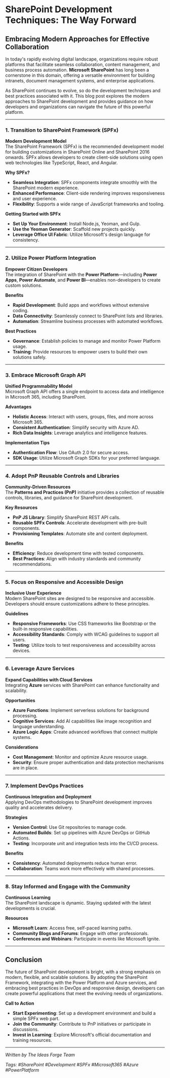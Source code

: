 # SharePoint Development Techniques: The Way Forward

## Embracing Modern Approaches for Effective Collaboration

In today's rapidly evolving digital landscape, organizations require robust platforms that facilitate seamless collaboration, content management, and business process automation. **Microsoft SharePoint** has long been a cornerstone in this domain, offering a versatile environment for building intranets, document management systems, and enterprise applications.

As SharePoint continues to evolve, so do the development techniques and best practices associated with it. This blog post explores the modern approaches to SharePoint development and provides guidance on how developers and organizations can navigate the future of this powerful platform.

---

### **1. Transition to SharePoint Framework (SPFx)**

**Modern Development Model**  
The SharePoint Framework (SPFx) is the recommended development model for building customizations in SharePoint Online and SharePoint 2016 onwards. SPFx allows developers to create client-side solutions using open web technologies like TypeScript, React, and Angular.

**Why SPFx?**

- **Seamless Integration**: SPFx components integrate smoothly with the SharePoint modern experience.
- **Enhanced Performance**: Client-side rendering improves responsiveness and user experience.
- **Flexibility**: Supports a wide range of JavaScript frameworks and tooling.

**Getting Started with SPFx**

- **Set Up Your Environment**: Install Node.js, Yeoman, and Gulp.
- **Use the Yeoman Generator**: Scaffold new projects quickly.
- **Leverage Office UI Fabric**: Utilize Microsoft's design language for consistency.

---

### **2. Utilize Power Platform Integration**

**Empower Citizen Developers**  
The integration of SharePoint with the **Power Platform**—including **Power Apps**, **Power Automate**, and **Power BI**—enables non-developers to create custom solutions.

**Benefits**

- **Rapid Development**: Build apps and workflows without extensive coding.
- **Data Connectivity**: Seamlessly connect to SharePoint lists and libraries.
- **Automation**: Streamline business processes with automated workflows.

**Best Practices**

- **Governance**: Establish policies to manage and monitor Power Platform usage.
- **Training**: Provide resources to empower users to build their own solutions safely.

---

### **3. Embrace Microsoft Graph API**

**Unified Programmability Model**  
Microsoft Graph API offers a single endpoint to access data and intelligence in Microsoft 365, including SharePoint.

**Advantages**

- **Holistic Access**: Interact with users, groups, files, and more across Microsoft 365.
- **Consistent Authentication**: Simplify security with Azure AD.
- **Rich Data Insights**: Leverage analytics and intelligence features.

**Implementation Tips**

- **Authentication Flow**: Use OAuth 2.0 for secure access.
- **SDK Usage**: Utilize Microsoft Graph SDKs for your preferred language.

---

### **4. Adopt PnP Reusable Controls and Libraries**

**Community-Driven Resources**  
The **Patterns and Practices (PnP)** initiative provides a collection of reusable controls, libraries, and guidance for SharePoint development.

**Key Resources**

- **PnP JS Library**: Simplify SharePoint REST API calls.
- **Reusable SPFx Controls**: Accelerate development with pre-built components.
- **Provisioning Templates**: Automate site and content deployment.

**Benefits**

- **Efficiency**: Reduce development time with tested components.
- **Best Practices**: Align with industry standards and community recommendations.

---

### **5. Focus on Responsive and Accessible Design**

**Inclusive User Experience**  
Modern SharePoint sites are designed to be responsive and accessible. Developers should ensure customizations adhere to these principles.

**Guidelines**

- **Responsive Frameworks**: Use CSS frameworks like Bootstrap or the built-in responsive capabilities.
- **Accessibility Standards**: Comply with WCAG guidelines to support all users.
- **Testing**: Utilize tools to test responsiveness and accessibility across devices.

---

### **6. Leverage Azure Services**

**Expand Capabilities with Cloud Services**  
Integrating **Azure** services with SharePoint can enhance functionality and scalability.

**Opportunities**

- **Azure Functions**: Implement serverless solutions for background processing.
- **Cognitive Services**: Add AI capabilities like image recognition and language understanding.
- **Azure Logic Apps**: Create advanced workflows that connect multiple systems.

**Considerations**

- **Cost Management**: Monitor and optimize Azure resource usage.
- **Security**: Ensure proper authentication and data protection mechanisms are in place.

---

### **7. Implement DevOps Practices**

**Continuous Integration and Deployment**  
Applying DevOps methodologies to SharePoint development improves quality and accelerates delivery.

**Strategies**

- **Version Control**: Use Git repositories to manage code.
- **Automated Builds**: Set up pipelines with Azure DevOps or GitHub Actions.
- **Testing**: Incorporate unit and integration tests into the CI/CD process.

**Benefits**

- **Consistency**: Automated deployments reduce human error.
- **Collaboration**: Teams work more effectively with shared processes.

---

### **8. Stay Informed and Engage with the Community**

**Continuous Learning**  
The SharePoint landscape is dynamic. Staying updated with the latest developments is crucial.

**Resources**

- **Microsoft Learn**: Access free, self-paced learning paths.
- **Community Blogs and Forums**: Engage with other professionals.
- **Conferences and Webinars**: Participate in events like Microsoft Ignite.

---

## **Conclusion**

The future of SharePoint development is bright, with a strong emphasis on modern, flexible, and scalable solutions. By adopting the SharePoint Framework, integrating with the Power Platform and Azure services, and embracing best practices in DevOps and responsive design, developers can create powerful applications that meet the evolving needs of organizations.

**Call to Action**

- **Start Experimenting**: Set up a development environment and build a simple SPFx web part.
- **Join the Community**: Contribute to PnP initiatives or participate in discussions.
- **Invest in Learning**: Explore Microsoft's official documentation and training resources.

---

*Written by The Ideas Forge Team*

*Tags: #SharePoint #Development #SPFx #Microsoft365 #Azure #PowerPlatform*
```
